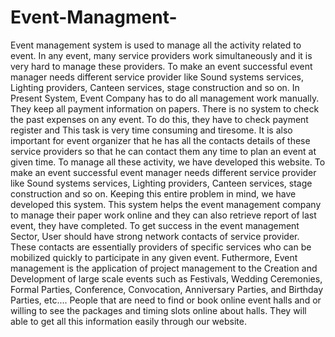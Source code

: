 # Event-Managment-
Event management system is used to manage all the activity related to event. In any event, many service providers work simultaneously and it is very hard to manage these providers. To make an event successful event manager needs different service provider like Sound systems services, Lighting providers, Canteen services, stage construction and so on. In Present System, Event Company has to do all management work manually. They keep all payment information on papers. There is no system to check the past expenses on any event. To do this, they have to check payment register and This task is very time consuming and tiresome. It is also important for event organizer that he has all the contacts details of these service providers so that he can contact them any time to plan an event at given time. To manage all these activity, we have developed this website. To make an event successful event manager needs different service provider like Sound systems services, Lighting providers, Canteen services, stage construction and so on. Keeping this entire problem in mind, we have developed this system. This system helps the event management company to manage their paper work online and they can also retrieve report of last event, they have completed. To get success in the event management Sector, User should have strong network contacts of service provider. These contacts are essentially providers of specific services who can be mobilized quickly to participate in any given event. Futhermore, Event management is the application of project management to the Creation and Development of large scale events such as Festivals, Wedding Ceremonies, Formal Parties, Conference, Convocation, Anniversary Parties, and Birthday Parties, etc.... People that are need to find or book online event halls and or willing to see the packages and timing slots online about halls. They will able to get all this information easily through our website.

